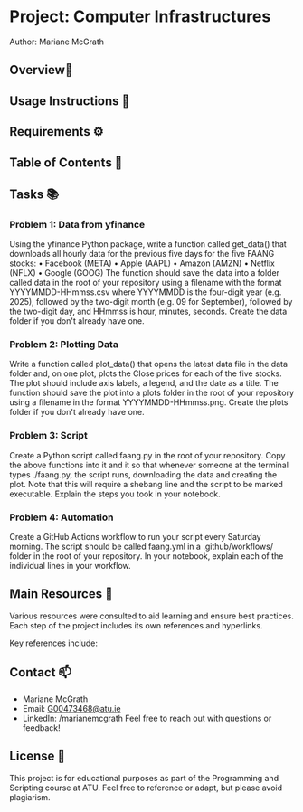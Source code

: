 # Project: Computer Infrastructures
Author: Mariane McGrath

## Overview🌇

## Usage Instructions 🚀

## Requirements ⚙️

## Table of Contents 📑

## Tasks 📚
### Problem 1: Data from yfinance
Using the yfinance Python package, write a function called get_data() that downloads all hourly data for the previous five days for the five FAANG stocks:
•	Facebook (META)
•	Apple (AAPL)
•	Amazon (AMZN)
•	Netflix (NFLX)
•	Google (GOOG)
The function should save the data into a folder called data in the root of your repository using a filename with the format YYYYMMDD-HHmmss.csv where YYYYMMDD is the four-digit year (e.g. 2025), followed by the two-digit month (e.g. 09 for September), followed by the two-digit day, and HHmmss is hour, minutes, seconds. Create the data folder if you don't already have one.

### Problem 2: Plotting Data
Write a function called plot_data() that opens the latest data file in the data folder and, on one plot, plots the Close prices for each of the five stocks. The plot should include axis labels, a legend, and the date as a title. The function should save the plot into a plots folder in the root of your repository using a filename in the format YYYYMMDD-HHmmss.png. Create the plots folder if you don't already have one.

### Problem 3: Script
Create a Python script called faang.py in the root of your repository. Copy the above functions into it and it so that whenever someone at the terminal types ./faang.py, the script runs, downloading the data and creating the plot. Note that this will require a shebang line and the script to be marked executable. Explain the steps you took in your notebook.

### Problem 4: Automation
Create a GitHub Actions workflow to run your script every Saturday morning. The script should be called faang.yml in a .github/workflows/ folder in the root of your repository. In your notebook, explain each of the individual lines in your workflow.

## Main Resources 📝
Various resources were consulted to aid learning and ensure best practices. Each step of the project includes its own references and hyperlinks.

Key references include:


## Contact 📫
 - Mariane McGrath
 - Email: G00473468@atu.ie
 - LinkedIn: /marianemcgrath
   Feel free to reach out with questions or feedback!

## License 📜
This project is for educational purposes as part of the Programming and Scripting course at ATU. Feel free to reference or adapt, but please avoid plagiarism.

